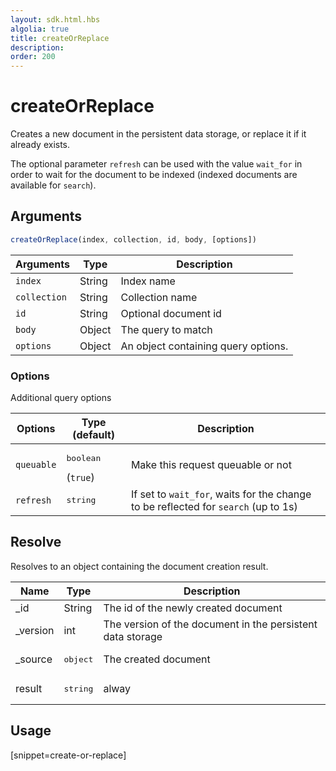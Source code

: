 ```yaml
---
layout: sdk.html.hbs
algolia: true
title: createOrReplace
description:
order: 200
---
```


# createOrReplace

Creates a new document in the persistent data storage, or replace it if it already exists.

The optional parameter `refresh` can be used with the value `wait_for` in order to wait for the document to be indexed (indexed documents are available for `search`).

## Arguments

```javascript
createOrReplace(index, collection, id, body, [options])
```

| Arguments | Type | Description |
| --- | --- | --- |
| `index` | String | Index name |
| `collection` | String | Collection name |
| `id` | String | Optional document id |
| `body` | Object | The query to match |
| `options` | Object | An object containing query options. |

### **Options**

Additional query options

| Options | Type (default) | Description |
| --- | --- | --- |
| `queuable` | <pre>boolean</pre> (`true`) | Make this request queuable or not |
| `refresh` | <pre>string</pre> | If set to `wait_for`, waits for the change to be reflected for `search` (up to 1s) |

## Resolve

Resolves to an object containing the document creation result.

| Name | Type | Description
| --- | --- | ---
| _id | String | The id of the newly created document
| _version | int | The version of the document in the persistent data storage
| _source | <pre>object</pre> | The created document
| result | <pre>string</pre> | alway

## Usage

[snippet=create-or-replace]
